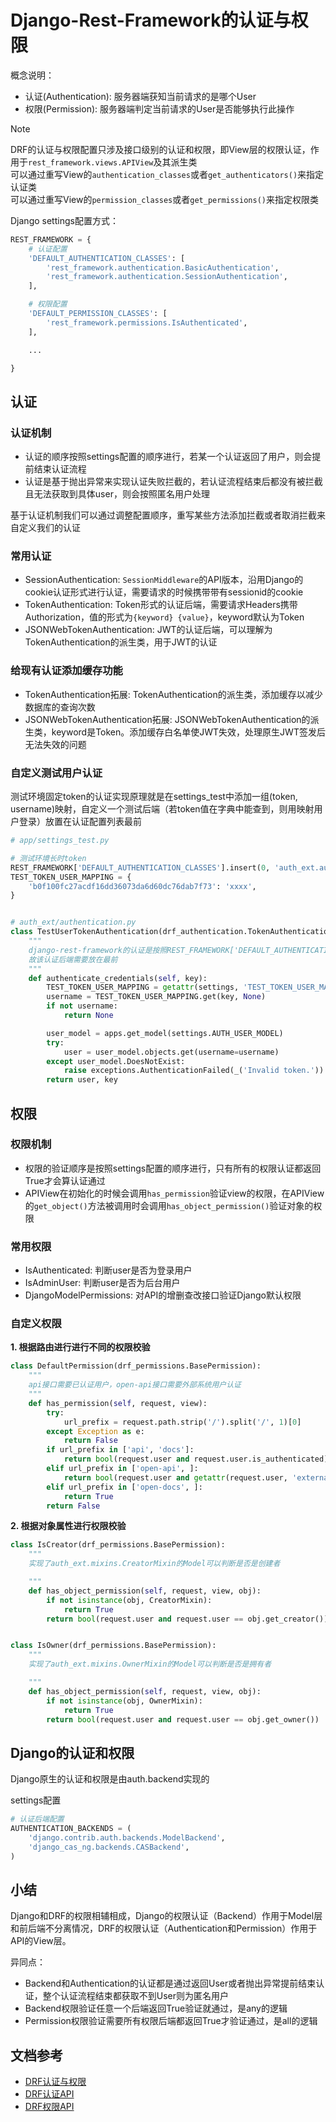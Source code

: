 # Django-Rest-Framework的认证与权限

概念说明：
* 认证(Authentication): 服务器端获知当前请求的是哪个User
* 权限(Permission): 服务器端判定当前请求的User是否能够执行此操作

> [!Note]
> DRF的认证与权限配置只涉及接口级别的认证和权限，即View层的权限认证，作用于`rest_framework.views.APIView`及其派生类			
> 可以通过重写View的`authentication_classes`或者`get_authenticators()`来指定认证类			
> 可以通过重写View的`permission_classes`或者`get_permissions()`来指定权限类			

Django settings配置方式：
```python
REST_FRAMEWORK = {
    # 认证配置
    'DEFAULT_AUTHENTICATION_CLASSES': [
        'rest_framework.authentication.BasicAuthentication',
        'rest_framework.authentication.SessionAuthentication',
    ],

    # 权限配置
    'DEFAULT_PERMISSION_CLASSES': [
        'rest_framework.permissions.IsAuthenticated',
    ],

    ...

}

```


## 认证

### 认证机制
* 认证的顺序按照settings配置的顺序进行，若某一个认证返回了用户，则会提前结束认证流程
* 认证是基于抛出异常来实现认证失败拦截的，若认证流程结束后都没有被拦截且无法获取到具体user，则会按照匿名用户处理

基于认证机制我们可以通过调整配置顺序，重写某些方法添加拦截或者取消拦截来自定义我们的认证

### 常用认证
* SessionAuthentication: `SessionMiddleware`的API版本，沿用Django的cookie认证形式进行认证，需要请求的时候携带带有sessionid的cookie
* TokenAuthentication: Token形式的认证后端，需要请求Headers携带Authorization，值的形式为`{keyword} {value}`，keyword默认为Token
* JSONWebTokenAuthentication: JWT的认证后端，可以理解为TokenAuthentication的派生类，用于JWT的认证

### 给现有认证添加缓存功能
* TokenAuthentication拓展: TokenAuthentication的派生类，添加缓存以减少数据库的查询次数
* JSONWebTokenAuthentication拓展: JSONWebTokenAuthentication的派生类，keyword是Token。添加缓存白名单使JWT失效，处理原生JWT签发后无法失效的问题

### 自定义测试用户认证
测试环境固定token的认证实现原理就是在settings_test中添加一组(token, username)映射，自定义一个测试后端（若token值在字典中能查到，则用映射用户登录）放置在认证配置列表最前

```python
# app/settings_test.py

# 测试环境长时token
REST_FRAMEWORK['DEFAULT_AUTHENTICATION_CLASSES'].insert(0, 'auth_ext.authentication.TestUserTokenAuthentication')
TEST_TOKEN_USER_MAPPING = {
    'b0f100fc27acdf16dd36073da6d60dc76dab7f73': 'xxxx',
}


# auth_ext/authentication.py
class TestUserTokenAuthentication(drf_authentication.TokenAuthentication):
    """
    django-rest-framework的认证是按照REST_FRAMEWORK['DEFAULT_AUTHENTICATION_CLASSES']先后顺序认证的，
    故该认证后端需要放在最前
    """
    def authenticate_credentials(self, key):
        TEST_TOKEN_USER_MAPPING = getattr(settings, 'TEST_TOKEN_USER_MAPPING', {})
        username = TEST_TOKEN_USER_MAPPING.get(key, None)
        if not username:
            return None

        user_model = apps.get_model(settings.AUTH_USER_MODEL)
        try:
            user = user_model.objects.get(username=username)
        except user_model.DoesNotExist:
            raise exceptions.AuthenticationFailed(_('Invalid token.'))
        return user, key

```


## 权限
### 权限机制
* 权限的验证顺序是按照settings配置的顺序进行，只有所有的权限认证都返回True才会算认证通过
* APIView在初始化的时候会调用`has_permission`验证view的权限，在APIView的`get_object()`方法被调用时会调用`has_object_permission()`验证对象的权限

### 常用权限
* IsAuthenticated: 判断user是否为登录用户
* IsAdminUser: 判断user是否为后台用户
* DjangoModelPermissions: 对API的增删查改接口验证Django默认权限


### 自定义权限
<b>1. 根据路由进行进行不同的权限校验</b>
```python
class DefaultPermission(drf_permissions.BasePermission):
    """
    api接口需要已认证用户，open-api接口需要外部系统用户认证
    """
    def has_permission(self, request, view):
        try:
            url_prefix = request.path.strip('/').split('/', 1)[0]
        except Exception as e:
            return False
        if url_prefix in ['api', 'docs']:
            return bool(request.user and request.user.is_authenticated)
        elif url_prefix in ['open-api', ]:
            return bool(request.user and getattr(request.user, 'external_user', None))
        elif url_prefix in ['open-docs', ]:
            return True
        return False
```

<b>2. 根据对象属性进行权限校验</b>
```python
class IsCreator(drf_permissions.BasePermission):
    """
    实现了auth_ext.mixins.CreatorMixin的Model可以判断是否是创建者

    """
    def has_object_permission(self, request, view, obj):
        if not isinstance(obj, CreatorMixin):
            return True
        return bool(request.user and request.user == obj.get_creator())


class IsOwner(drf_permissions.BasePermission):
    """
    实现了auth_ext.mixins.OwnerMixin的Model可以判断是否是拥有者

    """
    def has_object_permission(self, request, view, obj):
        if not isinstance(obj, OwnerMixin):
            return True
        return bool(request.user and request.user == obj.get_owner())
```


## Django的认证和权限
Django原生的认证和权限是由auth.backend实现的

settings配置
```python
# 认证后端配置
AUTHENTICATION_BACKENDS = (
    'django.contrib.auth.backends.ModelBackend',
    'django_cas_ng.backends.CASBackend',
)
```

## 小结
Django和DRF的权限相辅相成，Django的权限认证（Backend）作用于Model层和前后端不分离情况，DRF的权限认证（Authentication和Permission）作用于API的View层。

异同点：
* Backend和Authentication的认证都是通过返回User或者抛出异常提前结束认证，整个认证流程结束都获取不到User则为匿名用户
* Backend权限验证任意一个后端返回True验证就通过，是any的逻辑
* Permission权限验证需要所有权限后端都返回True才验证通过，是all的逻辑

## 文档参考
* [DRF认证与权限](https://www.django-rest-framework.org/tutorial/4-authentication-and-permissions/)
* [DRF认证API](https://www.django-rest-framework.org/api-guide/authentication/)
* [DRF权限API](https://www.django-rest-framework.org/api-guide/permissions/)